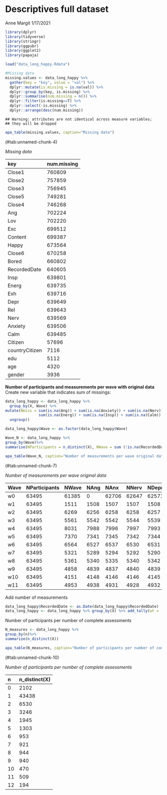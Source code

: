 Descriptives full dataset
================
Anne Margit
1/17/2021

``` r
library(dplyr)
library(tidyverse)
library(stringr)
library(ggpubr)
library(ggplot2)
library(papaja)
```

``` r
load("data_long_happy.Rdata")
```

``` r
#Missing data
missing.values <- data_long_happy %>%
  gather(key = "key", value = "val") %>%
  dplyr::mutate(is.missing = is.na(val)) %>%
  dplyr::group_by(key, is.missing) %>%
  dplyr::summarise(num.missing = n()) %>%
  dplyr::filter(is.missing==T) %>%
  dplyr::select(-is.missing) %>%
  dplyr::arrange(desc(num.missing))
```

    ## Warning: attributes are not identical across measure variables;
    ## they will be dropped

``` r
apa_table(missing.values, caption="Missing data")
```

<caption>

(\#tab:unnamed-chunk-4)

</caption>

<div data-custom-style="Table Caption">

*Missing data*

</div>

| key            | num.missing |
| :------------- | :---------- |
| Close1         | 760809      |
| Close2         | 757859      |
| Close3         | 756945      |
| Close5         | 749281      |
| Close4         | 746268      |
| Ang            | 702224      |
| Lov            | 702220      |
| Exc            | 699512      |
| Content        | 699387      |
| Happy          | 673564      |
| Close6         | 670258      |
| Bored          | 660802      |
| RecordedDate   | 640605      |
| Insp           | 639801      |
| Energ          | 639735      |
| Exh            | 639716      |
| Depr           | 639649      |
| Rel            | 639643      |
| Nerv           | 639569      |
| Anxiety        | 639506      |
| Calm           | 639485      |
| Citizen        | 57696       |
| countryCitizen | 7116        |
| edu            | 5112        |
| age            | 4320        |
| gender         | 3936        |

**Number of participants and measurements per wave with original data**
Create new variable that indicates sum of missings:

``` r
data_long_happy <- data_long_happy %>%
  group_by(X, Wave) %>%
mutate(Nmiss = sum(is.na(Ang)) + sum(is.na(Anxiety)) + sum(is.na(Nerv)) + sum(is.na(Depr)) + sum(is.na(Exh)) + 
               sum(is.na(Energ)) + sum(is.na(Insp)) + sum(is.na(Calm)) + sum(is.na(Rel)) +  sum(is.na(Happy))) %>%
  ungroup()
```

``` r
data_long_happy$Wave <- as.factor(data_long_happy$Wave)

Wave_N <- data_long_happy %>% 
group_by(Wave)%>%
summarise(NParticipants = n_distinct(X), NWave = sum (!is.na(RecordedDate)), NAng= sum(!is.na(Ang)), NAnx= sum(!is.na(Anxiety)), NNerv= sum(!is.na(Nerv)), NDepr= sum(!is.na(Depr)), NExh= sum(!is.na(Exh)), NEnerg= sum(!is.na(Energ)),  NInsp= sum(!is.na(Insp)), NCalm= sum(!is.na(Calm)), NRel= sum(!is.na(Rel)), NHappy = sum(!is.na(Happy)))
```

``` r
apa_table(Wave_N, caption="Number of measurements per wave original data")
```

<caption>

(\#tab:unnamed-chunk-7)

</caption>

<div data-custom-style="Table Caption">

*Number of measurements per wave original
data*

</div>

| Wave | NParticipants | NWave | NAng | NAnx  | NNerv | NDepr | NExh  | NEnerg | NInsp | NCalm | NRel  | NHappy |
| :--- | :------------ | :---- | :--- | :---- | :---- | :---- | :---- | :----- | :---- | :---- | :---- | :----- |
| w0   | 63495         | 61385 | 0    | 62706 | 62647 | 62571 | 62519 | 62507  | 62466 | 62696 | 62570 | 62676  |
| w1   | 63495         | 1511  | 1508 | 1507  | 1507  | 1508  | 1507  | 1508   | 1506  | 1509  | 1507  | 0      |
| w2   | 63495         | 6269  | 6256 | 6258  | 6258  | 6257  | 6255  | 6255   | 6253  | 6259  | 6259  | 0      |
| w3   | 63495         | 5561  | 5542 | 5542  | 5544  | 5539  | 5542  | 5541   | 5538  | 5541  | 5541  | 0      |
| w4   | 63495         | 8031  | 7988 | 7996  | 7997  | 7993  | 7988  | 7989   | 7988  | 7999  | 7994  | 8030   |
| w5   | 63495         | 7370  | 7341 | 7345  | 7342  | 7344  | 7345  | 7343   | 7343  | 7354  | 7347  | 7364   |
| w6   | 63495         | 6564  | 6527 | 6537  | 6530  | 6531  | 6530  | 6522   | 6522  | 6539  | 6529  | 0      |
| w7   | 63495         | 5321  | 5289 | 5294  | 5292  | 5290  | 5288  | 5291   | 5285  | 5300  | 5291  | 0      |
| w8   | 63495         | 5361  | 5340 | 5335  | 5340  | 5342  | 5338  | 5342   | 5336  | 5342  | 5342  | 5356   |
| w9   | 63495         | 4858  | 4839 | 4837  | 4840  | 4839  | 4838  | 4836   | 4834  | 4843  | 4842  | 0      |
| w10  | 63495         | 4151  | 4148 | 4146  | 4146  | 4145  | 4145  | 4142   | 4142  | 4142  | 4143  | 0      |
| w11  | 63495         | 4953  | 4938 | 4931  | 4928  | 4932  | 4929  | 4929   | 4926  | 4931  | 4932  | 4950   |

Add number of measurements

``` r
data_long_happy$RecordedDate <- as.Date(data_long_happy$RecordedDate)
data_long_happy <- data_long_happy %>% group_by(X) %>% add_tally(wt = !is.na(RecordedDate))
```

Number of participants per number of complete assessments

``` r
N_measures <- data_long_happy %>%
group_by(n)%>%
summarize(n_distinct(X))
```

``` r
apa_table(N_measures, caption="Number of participants per number of complete assessments")
```

<caption>

(\#tab:unnamed-chunk-10)

</caption>

<div data-custom-style="Table Caption">

*Number of participants per number of complete assessments*

</div>

| n  | n\_distinct(X) |
| :- | :------------- |
| 0  | 2102           |
| 1  | 43438          |
| 2  | 6530           |
| 3  | 3246           |
| 4  | 1945           |
| 5  | 1303           |
| 6  | 953            |
| 7  | 921            |
| 8  | 944            |
| 9  | 940            |
| 10 | 470            |
| 11 | 509            |
| 12 | 194            |
